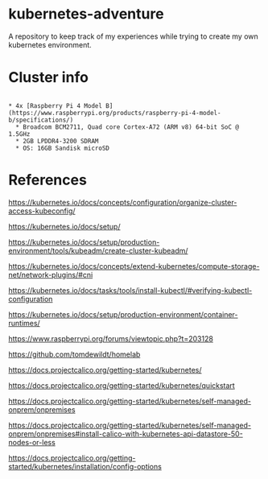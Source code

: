 # kubernetes-adventure
A repository to keep track of my experiences while trying to create my own kubernetes environment.

# Cluster info
```

* 4x [Raspberry Pi 4 Model B](https://www.raspberrypi.org/products/raspberry-pi-4-model-b/specifications/)
  * Broadcom BCM2711, Quad core Cortex-A72 (ARM v8) 64-bit SoC @ 1.5GHz
  * 2GB LPDDR4-3200 SDRAM
  * OS: 16GB Sandisk microSD
```


# References
https://kubernetes.io/docs/concepts/configuration/organize-cluster-access-kubeconfig/

https://kubernetes.io/docs/setup/

https://kubernetes.io/docs/setup/production-environment/tools/kubeadm/create-cluster-kubeadm/

https://kubernetes.io/docs/concepts/extend-kubernetes/compute-storage-net/network-plugins/#cni

https://kubernetes.io/docs/tasks/tools/install-kubectl/#verifying-kubectl-configuration

https://kubernetes.io/docs/setup/production-environment/container-runtimes/

https://www.raspberrypi.org/forums/viewtopic.php?t=203128

https://github.com/tomdewildt/homelab

https://docs.projectcalico.org/getting-started/kubernetes/

https://docs.projectcalico.org/getting-started/kubernetes/quickstart

https://docs.projectcalico.org/getting-started/kubernetes/self-managed-onprem/onpremises

https://docs.projectcalico.org/getting-started/kubernetes/self-managed-onprem/onpremises#install-calico-with-kubernetes-api-datastore-50-nodes-or-less

https://docs.projectcalico.org/getting-started/kubernetes/installation/config-options
